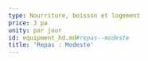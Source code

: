 ```yaml
---
type: Nourriture, boisson et logement
price: 3 pa
unity: par jour
id: equipment_hd.md#repas--modeste
title: 'Repas : Modeste'
---
```


